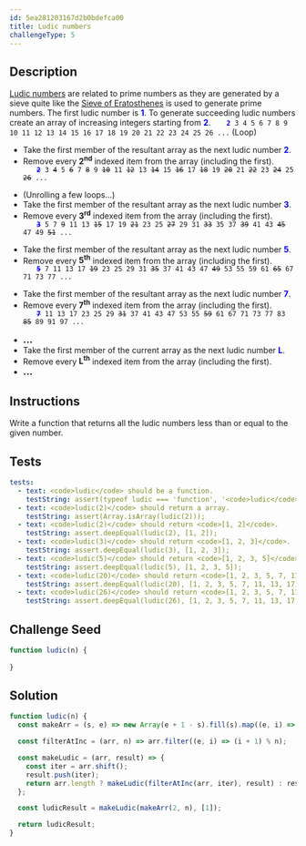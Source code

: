 ```yaml
---
id: 5ea281203167d2b0bdefca00
title: Ludic numbers
challengeType: 5
---
```


## Description

<section id='description'>
<a href="https://oeis.org/wiki/Ludic_numbers" target="_blank">Ludic numbers</a> are related to prime numbers as they are generated by a sieve quite like the <a href="https://rosettacode.org/wiki/Sieve_of_Eratosthenes" target="_blank">Sieve of Eratosthenes</a> is used to generate prime numbers.
The first ludic number is <span style="color:blue;font-weight:bold">1</span>.
To generate succeeding ludic numbers create an array of increasing integers starting from <span style="color:blue;font-weight:bold">2</span>.
<code style="margin-left: 2em;"><span style="color:blue;font-weight:bold">2</span> 3 4 5 6 7 8 9 10 11 12 13 14 15 16 17 18 19 20 21 22 23 24 25 26 ...</code>
(Loop)
<ul>
  <li>Take the first member of the resultant array as the next ludic number <span style="color:blue;font-weight:bold">2</span>.</li>
  <li>Remove every <strong>2<sup>nd</sup></strong> indexed item from the array (including the first).</li>
  <code style="margin-left: 2em;"><span style="color:blue;font-weight:bold;"><s>2</s></span> 3 <s>4</s> 5 <s>6</s> 7 <s>8</s> 9 <s>10</s> 11 <s>12</s> 13 <s>14</s> 15 <s>16</s> 17 <s>18</s> 19 <s>20</s> 21 <s>22</s> 23 <s>24</s> 25 <s>26</s> ...</code>
</ul>
<ul>
  <li>(Unrolling a few loops...)</li>
  <li>Take the first member of the resultant array as the next ludic number <span style="color:blue;font-weight:bold">3</span>.</li>
  <li>Remove every <strong>3<sup>rd</sup></strong> indexed item from the array (including the first).</li>
  <code style="margin-left: 2em;"><span style="color:blue;font-weight:bold"><s>3</s></span> 5 7 <s>9</s> 11 13 <s>15</s> 17 19 <s>21</s> 23 25 <s>27</s> 29 31 <s>33</s> 35 37 <s>39</s> 41 43 <s>45</s> 47 49 <s>51</s> ...</code></span>
</ul>
<ul>
  <li>Take the first member of the resultant array as the next ludic number <span style="color:blue;font-weight:bold">5</span>.</li>
  <li>Remove every <strong>5<sup>th</sup></strong> indexed item from the array (including the first).</li>
  <code style="margin-left: 2em;"><span style="color:blue;font-weight:bold"><s>5</s></span> 7 11 13 17 <s>19</s> 23 25 29 31 <s>35</s> 37 41 43 47 <s>49</s> 53 55 59 61 <s>65</s> 67 71 73 77 ...</code></span>
</ul>
<ul>
  <li>Take the first member of the resultant array as the next ludic number <span style="color:blue;font-weight:bold">7</span>.</li>
  <li>Remove every <strong>7<sup>th</sup></strong> indexed item from the array (including the first).</li>
  <code style="margin-left: 2em;"><span style="color:blue;font-weight:bold"><s>7</s></span> 11 13 17 23 25 29 <s>31</s> 37 41 43 47 53 55 <s>59</s> 61 67 71 73 77 83 <s>85</s> 89 91 97 ...</code>
</ul>
<ul>
  <li><big><b> ... </b></big></li>
  <li>Take the first member of the current array as the next ludic number <span style="color:blue;font-weight:bold">L</span>.</li>
  <li>Remove every <strong>L<sup>th</sup></strong> indexed item from the array (including the first).</li>
  <li><big><b> ... </b></big></li>
</ul>
</section>

## Instructions

<section id='instructions'>
Write a function that returns all the ludic numbers less than or equal to the given number.
</section>

## Tests

<section id='tests'>

```yml
tests:
  - text: <code>ludic</code> should be a function.
    testString: assert(typeof ludic === 'function', '<code>ludic</code> should be a function.');
  - text: <code>ludic(2)</code> should return a array.
    testString: assert(Array.isArray(ludic(2)));
  - text: <code>ludic(2)</code> should return <code>[1, 2]</code>.
    testString: assert.deepEqual(ludic(2), [1, 2]);
  - text: <code>ludic(3)</code> should return <code>[1, 2, 3]</code>.
    testString: assert.deepEqual(ludic(3), [1, 2, 3]);
  - text: <code>ludic(5)</code> should return <code>[1, 2, 3, 5]</code>.
    testString: assert.deepEqual(ludic(5), [1, 2, 3, 5]);
  - text: <code>ludic(20)</code> should return <code>[1, 2, 3, 5, 7, 11, 13, 17]</code>.
    testString: assert.deepEqual(ludic(20), [1, 2, 3, 5, 7, 11, 13, 17]);
  - text: <code>ludic(26)</code> should return <code>[1, 2, 3, 5, 7, 11, 13, 17, 23, 25]</code>.
    testString: assert.deepEqual(ludic(26), [1, 2, 3, 5, 7, 11, 13, 17, 23, 25]);
```

</section>

## Challenge Seed

<section id='challengeSeed'>

<div id='js-seed'>

```js
function ludic(n) {
  
}
```

</div>

</section>

## Solution

<section id='solution'>

```js
function ludic(n) {
  const makeArr = (s, e) => new Array(e + 1 - s).fill(s).map((e, i) => e + i);

  const filterAtInc = (arr, n) => arr.filter((e, i) => (i + 1) % n);

  const makeLudic = (arr, result) => {
    const iter = arr.shift();
    result.push(iter);
    return arr.length ? makeLudic(filterAtInc(arr, iter), result) : result;
  };

  const ludicResult = makeLudic(makeArr(2, n), [1]);

  return ludicResult;
}
```

</section>
